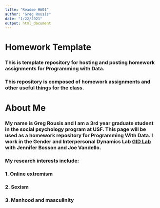 ```yaml
---
title: "Readme HW01"
author: "Greg Rousis"
date: "1/22/2021"
output: html_document
---
```


# Homework Template

### This is template repository for hosting and posting homework assignments for Programming with Data.

### This repository is composed of homework assignments and other useful things for the class.

# About Me

### My name is Greg Rousis and I am a 3rd year graduate student in the social psychology program at USF. This page will be used as a homework repository for **Programming With Data**. I work in the Gender and Interpersonal Dynamics Lab [GID Lab](http://www.gender-interpersonal-dynamics-lab.com/) with Jennifer Bosson and Joe Vandello.

### My research interests include:
### 1. Online extremism
### 2. Sexism 
### 3. Manhood and masculinity
